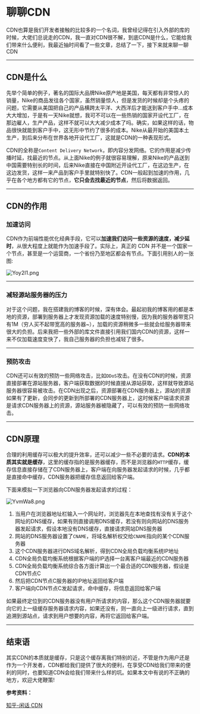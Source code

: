 # 聊聊CDN

CDN也算是我们开发者接触的比较多的一个名词，我曾经记得在引入外部的库的时候，大佬们总说走的CDN，我一直对CDN很不解，到底CDN是什么，它能给我们带来什么便利，我最近抽时间看了一些文章，总结了一下，接下来就来聊一聊CDN  

----

## CDN是什么

先举个简单的例子，著名的国际大品牌Nike原产地是美国，每天都有非常惊人的销量，Nike的商品发往各个国家，虽然销量惊人，但是发货的时候却是个头疼的问题，它需要从美国把自己的产品横跨太平洋、大西洋后才能送到客户手中...成本大大增加，于是有一天Nike就想，我可不可以在一些热销的国家开设代工厂，在那边雇人，生产产品，这样不就可以大大减少成本了吗。确实，如果这样的话，物品很快就能到客户手中，这无形中节约了很多的成本。Nike从最开始的美国本土生产，到后来分布在世界各地开设代工厂，这就是CDN的一种表现形式。  

CDN的全称是`Content Delivery Network`，即内容分发网络。它的作用是减少传播时延，找最近的节点。从上面Nike的例子就很容易理解，原来Nike的产品送到中国需要特别长的时间，后来Nike直接在中国附近开设代工厂，在这边生产，在这边发货，这样一来产品到客户手里就特别快了。CDN一般起到加速的作用，几乎在各个地方都有它的节点，**它只会去找最近的节点**，然后将数据返回。  

----

## CDN的作用

### 加速访问

CDN作为前端性能优化经典手段，它可以**加速我们访问一些资源的速度，减少延时**，从很大程度上就能作为加速手段了。实际上，真正的 CDN 并不是一个国家一个节点，甚至是一个运营商，一个省份乃至地区都会有节点。下面引用别人的一张图:  

![Yoy2I1.png](https://s1.ax1x.com/2020/05/20/Yoy2I1.png)

----

### 减轻源站服务器的压力

对于这个问题，我在搭建我的博客的时候，深有体会。最起初我的博客用的都是本地的资源，部署到服务器上才发现资源加载的速度特别慢，因为我的服务器带宽只有1M（穷人买不起带宽高的服务器~），加载的资源稍微多一些就会给服务器带来很大的负担。后来我把一些外部的库文件直接引用我们国内CDN的资源，这样一来不仅加载速度变快了，我自己服务器的负担也减轻了很多。  

----

### 预防攻击

CDN还可以有效的预防一些网络攻击，比如`DDoS`攻击。在没有CDN的时候，资源直接部署在源站服务器，客户端获取数据的时候直接从源站获取，这样就导致源站服务器很容易被攻击。在CDN出现之后，资源部署在CDN服务器上，源站的资源如果有了更新，会同步的更新到所部署的CDN服务器上，这时候客户端请求资源是请求CDN服务器上的资源，源站服务器被隐藏了，可以有效的预防一些网络攻击。  

----

## CDN原理

合理的利用缓存可以极大的提升效率，还可以减少一些不必要的请求。**CDN的本质其实就是缓存**，这里的缓存指的是服务器缓存，而不是浏览器的`HTTP`缓存，缓存信息直接存储在了CDN服务器上，客户端在向服务器发起请求的时候，几乎都是直接命中缓存，CDN服务器把缓存信息返回给客户端。  

下面来模拟一下浏览器向CDN服务器发起请求的过程：  

![YvmWa8.png](https://s1.ax1x.com/2020/05/23/YvmWa8.png)

1. 当用户在浏览器地址栏输入一个网址时，浏览器先在本地查找有没有关于这个网址的DNS缓存，如果有则直接调用DNS缓存，若没有则向网站的DNS服务器发起请求，假设本地没有DNS缓存，直接请求网站DNS服务器
2. 网站的DNS服务器设置了`CNAME`，将域名解析权交给`CNAME`指向的某个CDN服务器
3. 这个CDN服务器进行DNS域名解析，得到CDN全局负载均衡系统IP地址
4. CDN全局负载均衡系统根据客户端的IP选择一台离客户端最近的CDN服务器
5. CDN全局负载均衡系统综合各方面计算出一个最合适的CDN服务器，假设是CDN节点C
6. 然后把CDN节点C服务器的IP地址返回给客户端
7. 客户端向CDN节点C发起请求，命中缓存，将信息返回给客户端

如果最终定位到的CDN服务器没有用户所请求的内容，那么这个CDN服务器就要向它的上一级缓存服务器请求内容，如果还没有，则一直向上一级进行请求，直到追溯到源站点，请求到用户想要的内容，再将它返回给客户端。  

----

## 结束语

其实CDN的本质就是缓存，只是这个缓存离我们特别的近，不管是作为用户还是作为一个开发者，CDN都给我们提供了很大的便利，在享受CDN给我们带来的便利的同时，也要知道CDN会给我们带来什么样的坑。如果本文中有说的不正确的地方，欢迎大佬鞭策!

**参考资料：**

[知乎-闲话 CDN](https://zhuanlan.zhihu.com/p/39028766)  




